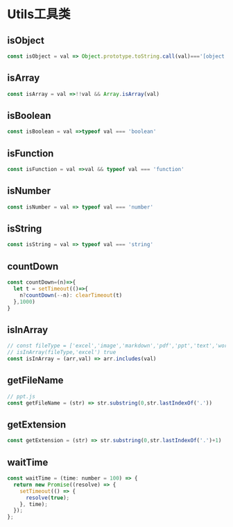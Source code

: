 # Utils工具类
## isObject
```js
const isObject = val => Object.prototype.toString.call(val)==='[object Object]'
```
## isArray
```js
const isArray = val =>!!val && Array.isArray(val)
```
## isBoolean
```js
const isBoolean = val =>typeof val === 'boolean'
```
## isFunction
```js
const isFunction = val =>val && typeof val === 'function'
```
## isNumber
```js
const isNumber = val => typeof val === 'number'
```
## isString
```js
const isString = val => typeof val === 'string'
```
## countDown
```js
const countDown=(n)=>{
  let t = setTimeout(()=>{
    n?countDown(--n): clearTimeout(t) 
  },1000)
}
```
## isInArray
```js
// const fileType = ['excel','image','markdown','pdf','ppt','text','word','zip']
// isInArray(fileType,'excel') true
const isInArray = (arr,val) => arr.includes(val)
```
## getFileName
```js
// ppt.js
const getFileName = (str) => str.substring(0,str.lastIndexOf('.'))
```
## getExtension
```js
const getExtension = (str) => str.substring(0,str.lastIndexOf('.')+1)
```
## waitTime
```js
const waitTime = (time: number = 100) => {
  return new Promise((resolve) => {
    setTimeout(() => {
      resolve(true);
    }, time);
  });
};
```